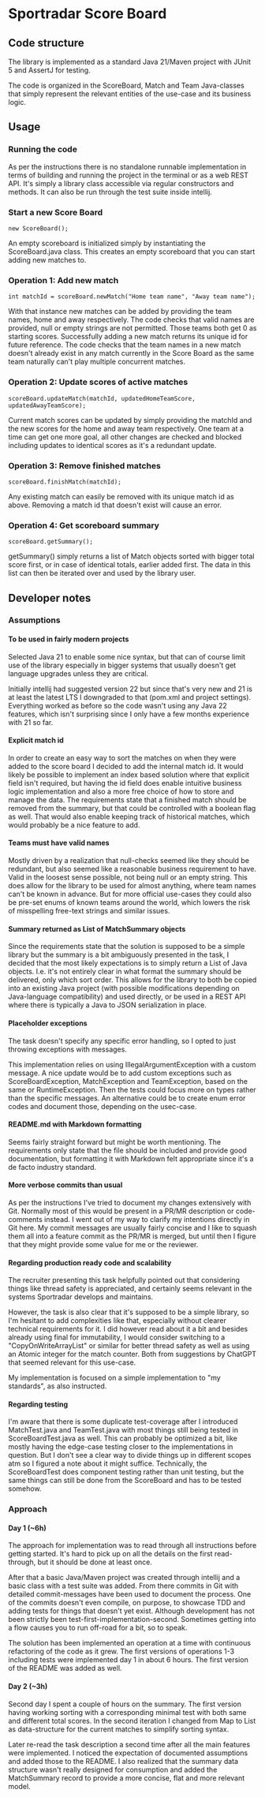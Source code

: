 # Sportradar Score Board

## Code structure

The library is implemented as a standard Java 21/Maven project with JUnit 5 and AssertJ for testing.

The code is organized in the ScoreBoard, Match and Team Java-classes that simply represent the relevant entities of the
use-case and its business logic.

## Usage

### Running the code

As per the instructions there is no standalone runnable implementation in terms of building and running the project in
the terminal or as a web REST API.
It's simply a library class accessible via regular constructors and methods.
It can also be run through the test suite inside intellij.

### Start a new Score Board

```
new ScoreBoard();
```

An empty scoreboard is initialized simply by instantiating the ScoreBoard.java class.
This creates an empty scoreboard that you can start adding new matches to.

### Operation 1: Add new match

```
int matchId = scoreBoard.newMatch("Home team name", "Away team name");
```

With that instance new matches can be added by providing the team names, home and away respectively.
The code checks that valid names are provided, null or empty strings are not permitted.
Those teams both get 0 as starting scores.
Successfully adding a new match returns its unique id for future reference.
The code checks that the team names in a new match doesn't already exist in any match currently in the Score Board as
the same team naturally can't play multiple concurrent matches.

### Operation 2: Update scores of active matches

```
scoreBoard.updateMatch(matchId, updatedHomeTeamScore, updatedAwayTeamScore);
```

Current match scores can be updated by simply providing the matchId and the new scores for the home and away team
respectively.
One team at a time can get one more goal, all other changes are checked and blocked including updates to identical
scores as it's a redundant update.

### Operation 3: Remove finished matches

```
scoreBoard.finishMatch(matchId);
```

Any existing match can easily be removed with its unique match id as above.
Removing a match id that doesn't exist will cause an error.

### Operation 4: Get scoreboard summary

```
scoreBoard.getSummary();
```

getSummary() simply returns a list of Match objects sorted with bigger total score first, or in case of identical
totals, earlier added first.
The data in this list can then be iterated over and used by the library user.

## Developer notes

### Assumptions

#### To be used in fairly modern projects

Selected Java 21 to enable some nice syntax, but that can of course limit use of the library especially in bigger
systems that usually doesn't get language upgrades unless they are critical.

Initially intellij had suggested version 22 but since that's very new and 21 is at least the latest LTS I downgraded to
that (pom.xml and project settings).
Everything worked as before so the code wasn't using any Java 22 features, which isn't surprising since I only have a
few months experience with 21 so far.

#### Explicit match id

In order to create an easy way to sort the matches on when they were added to the score board I decided to add the
internal match id.
It would likely be possible to implement an index based solution where that explicit field isn't required,
but having the id field does enable intuitive business logic implementation and also a more free choice of how to store
and manage the data.
The requirements state that a finished match should be removed from the summary, but that could be controlled with a
boolean flag as well.
That would also enable keeping track of historical matches, which would probably be a nice feature to add.

#### Teams must have valid names

Mostly driven by a realization that null-checks seemed like they should be redundant,
but also seemed like a reasonable business requirement to have.
Valid in the loosest sense possible, not being null or an empty string.
This does allow for the library to be used for almost anything, where team names can't be known in advance.
But for more official use-cases they could also be pre-set enums of known teams around the world,
which lowers the risk of misspelling free-text strings and similar issues.

#### Summary returned as List of MatchSummary objects

Since the requirements state that the solution is supposed to be a simple library but the summary is a bit ambiguously
presented in the task,
I decided that the most likely expectations is to simply return a List of Java objects.
I.e. it's not entirely clear in what format the summary should be delivered, only which sort order.
This allows for the library to both be copied into an existing Java project (with possible modifications depending on
Java-language compatibility) and used directly,
or be used in a REST API where there is typically a Java to JSON serialization in place.

#### Placeholder exceptions

The task doesn't specify any specific error handling, so I opted to just throwing exceptions with messages.

This implementation relies on using IllegalArgumentException with a custom message.
A nice update would be to add custom exceptions such as ScoreBoardException, MatchException and TeamException,
based on the same or RuntimeException.
Then the tests could focus more on types rather than the specific messages.
An alternative could be to create enum error codes and document those, depending on the usec-case.

#### README.md with Markdown formatting

Seems fairly straight forward but might be worth mentioning.
The requirements only state that the file should be included and provide good documentation,
but formatting it with Markdown felt appropriate since it's a de facto industry standard.

#### More verbose commits than usual

As per the instructions I've tried to document my changes extensively with Git.
Normally most of this would be present in a PR/MR description or code-comments instead.
I went out of my way to clarify my intentions directly in Git here.
My commit messages are usually fairly concise and I like to squash them all into a feature commit as the PR/MR is
merged, but until then I figure that they might provide some value for me or the reviewer.

#### Regarding production ready code and scalability

The recruiter presenting this task helpfully pointed out that considering things like thread safety is appreciated,
and certainly seems relevant in the systems Sportradar develops and maintains.

However, the task is also clear that it's supposed to be a simple library, so I'm hesitant to add complexities like
that, especially without clearer technical requirements for it.
I did however read about it a bit and besides already using final for immutability, I would consider switching to a
"CopyOnWriteArrayList" or similar for better thread safety as well as using an Atomic integer for the match counter.
Both from suggestions by ChatGPT that seemed relevant for this use-case.

My implementation is focused on a simple implementation to "my standards", as also instructed.

#### Regarding testing

I'm aware that there is some duplicate test-coverage after I introduced MatchTest.java and TeamTest.java with most
things still being tested in ScoreBoardTest.java as well.
This can probably be optimized a bit, like mostly having the edge-case testing closer to the implementations in
question.
But I don't see a clear way to divide things up in different scopes atm so I figured a note about it might suffice.
Technically, the ScoreBoardTest does component testing rather than unit testing, but the same things can still be done
from the ScoreBoard and has to be tested somehow.

### Approach

#### Day 1 (~6h)

The approach for implementation was to read through all instructions before getting started.
It's hard to pick up on all the details on the first read-through, but it should be done at least once.

After that a basic Java/Maven project was created through intellij and a basic class with a test suite was added.
From there commits in Git with detailed commit-messages have been used to document the process.
One of the commits doesn't even compile, on purpose, to showcase TDD and adding tests for things that doesn't yet exist.
Although development has not been strictly been test-first-implementation-second.
Sometimes getting into a flow causes you to run off-road for a bit, so to speak.

The solution has been implemented an operation at a time with continuous refactoring of the code as it grew.
The first versions of operations 1-3 including tests were implemented day 1 in about 6 hours.
The first version of the README was added as well.

#### Day 2 (~3h)

Second day I spent a couple of hours on the summary.
The first version having working sorting with a corresponding minimal test with both same and different total scores.
In the second iteration I changed from Map to List as data-structure for the current matches to simplify sorting syntax.

Later re-read the task description a second time after all the main features were implemented.
I noticed the expectation of documented assumptions and added those to the README.
I also realized that the summary data structure wasn't really designed for consumption and added the MatchSummary record
to provide a more concise, flat and more relevant model.